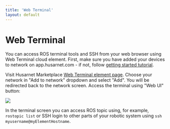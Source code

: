 ```yaml
---
title: 'Web Terminal'
layout: default
---
```


# Web Terminal

You can access ROS terminal tools and SSH from your web browser using Web Terminal cloud element. First, make sure you have added your devices to network on app.husarnet.com - if not, follow [getting started tutorial](/getting-started/).

Visit Husarnet Marketplace [Web Terminal element page](https://app.husarnet.com/marketplace?element=webterminal). Choose your network in "Add to network" dropdown and select "Add". You will be redirected back to the network screen. Access the terminal using "Web UI" button:

<div class="image"><img src="/img/web-terminal/1.png"/></div>

In the terminal screen you can access ROS topic using, for example, `rostopic list` or SSH login to other parts of your robotic system using `ssh myusername@myElementHostname`.
